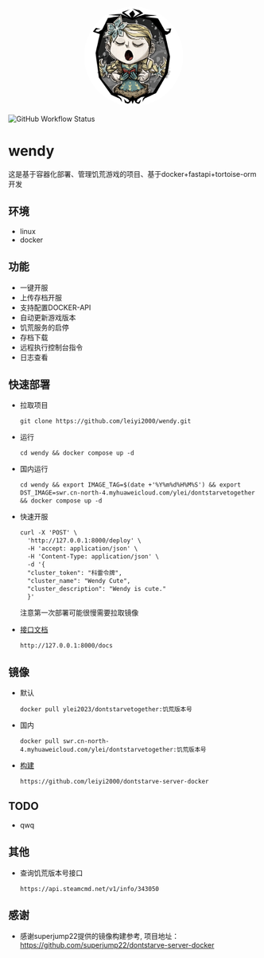 <div align="center">
<img src="https://raw.githubusercontent.com/leiyi2000/wendy/main/docs/resources/logo.webp" style="width:200px; height:200px; border-radius:50%;"/>
</div>

![GitHub Workflow Status](https://img.shields.io/github/actions/workflow/status/leiyi2000/wendy/main.yml)

# wendy
这是基于容器化部署、管理饥荒游戏的项目、基于docker+fastapi+tortoise-orm开发

## 环境
- linux
- docker

## 功能
- 一键开服
- 上传存档开服
- 支持配置DOCKER-API
- 自动更新游戏版本
- 饥荒服务的启停
- 存档下载
- 远程执行控制台指令
- 日志查看

## 快速部署
- 拉取项目

      git clone https://github.com/leiyi2000/wendy.git
- 运行

      cd wendy && docker compose up -d
- 国内运行

      cd wendy && export IMAGE_TAG=$(date +'%Y%m%d%H%M%S') && export DST_IMAGE=swr.cn-north-4.myhuaweicloud.com/ylei/dontstarvetogether && docker compose up -d

- 快速开服

      curl -X 'POST' \
        'http://127.0.0.1:8000/deploy' \
        -H 'accept: application/json' \
        -H 'Content-Type: application/json' \
        -d '{
        "cluster_token": "科雷令牌",
        "cluster_name": "Wendy Cute",
        "cluster_description": "Wendy is cute."
        }'
    
    注意第一次部署可能很慢需要拉取镜像

- [接口文档](http://127.0.0.1:8000/docs)
      
      http://127.0.0.1:8000/docs

## 镜像
- 默认
  
      docker pull ylei2023/dontstarvetogether:饥荒版本号
- 国内

      docker pull swr.cn-north-4.myhuaweicloud.com/ylei/dontstarvetogether:饥荒版本号

- [构建](https://github.com/leiyi2000/dontstarve-server-docker)
  
      https://github.com/leiyi2000/dontstarve-server-docker

## TODO
- qwq

## 其他
- 查询饥荒版本号接口

      https://api.steamcmd.net/v1/info/343050


## 感谢
- 感谢superjump22提供的镜像构建参考, 项目地址：https://github.com/superjump22/dontstarve-server-docker
